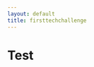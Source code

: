 ```yaml
---
layout: default
title: firsttechchallenge
---
```

<div class="container-fluid">
    <h1>Test</h1>
</div>